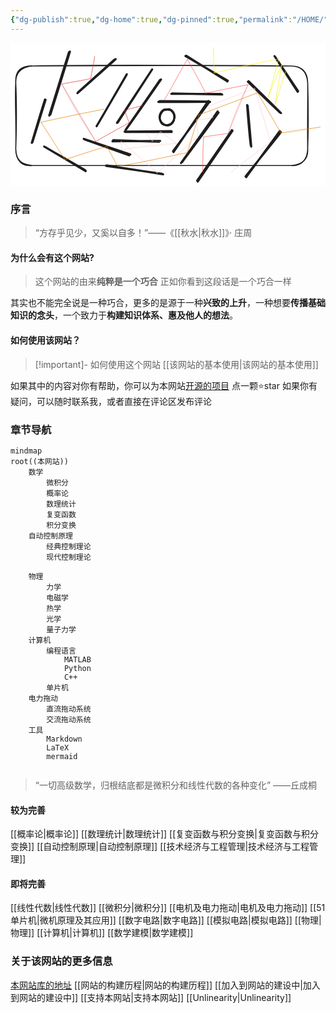 ```yaml
---
{"dg-publish":true,"dg-home":true,"dg-pinned":true,"permalink":"/HOME/","pinned":true,"tags":["gardenEntry"],"dgPassFrontmatter":true,"noteIcon":"","created":"2024-05-21T15:20:27.767+08:00","updated":"2024-07-02T01:28:39.648+08:00"}
---
```



<svg xmlns="http://www.w3.org/2000/svg" version="1.1" viewBox="0 0 601.7389093589961 274.9934933278376" width="601.7389093589961" height="274.9934933278376">  <!-- svg-source:excalidraw -->    <defs>    <style class="style-fonts">      @font-face {        font-family: "Virgil";        src: url("https://excalidraw.com/Virgil.woff2");      }      @font-face {        font-family: "Cascadia";        src: url("https://excalidraw.com/Cascadia.woff2");      }      @font-face {        font-family: "Assistant";        src: url("https://excalidraw.com/Assistant-Regular.woff2");      }    </style>      </defs>  <rect x="0" y="0" width="601.7389093589961" height="274.9934933278376" fill="#ffffff"></rect><g stroke-linecap="round"><g transform="translate(286.21860943459797 70.23585531224396) rotate(0 -33.62216314897 47.9576307234056)"><path d="M-0.55 0.5 C-11.56 16.24, -54.87 79.58, -66.08 95.33 M1.36 -0.28 C-9.7 15.54, -54.7 80.54, -66.41 96.56" stroke="#1e1e1e" stroke-width="4" fill="none"></path></g></g><mask></mask><g stroke-linecap="round" transform="translate(10 44.14912282401963) rotate(0 278.8699565250985 95.08026765194813)"><path d="M32 0 C157.12 -2.36, 282.42 -1.78, 525.74 0 M32 0 C213.7 -1, 396.18 -1.64, 525.74 0 M525.74 0 C547.33 -0.05, 556.38 12.38, 557.74 32 M525.74 0 C547.98 0.1, 557.36 11.61, 557.74 32 M557.74 32 C558.07 72.41, 557.23 113.93, 557.74 158.16 M557.74 32 C558.86 71.37, 559.36 108.08, 557.74 158.16 M557.74 158.16 C557.48 178.02, 546.09 191.96, 525.74 190.16 M557.74 158.16 C559.09 177.7, 547.79 189.18, 525.74 190.16 M525.74 190.16 C338.62 190.46, 152.11 191.45, 32 190.16 M525.74 190.16 C414.61 191.04, 303.74 191.36, 32 190.16 M32 190.16 C10.68 188.42, 0.48 180.08, 0 158.16 M32 190.16 C12.59 192.18, 0.02 181.64, 0 158.16 M0 158.16 C1.49 112.08, -1.83 65.88, 0 32 M0 158.16 C1.66 109.79, 1.51 63.58, 0 32 M0 32 C-0.53 11.32, 11.09 1.72, 32 0 M0 32 C-1.3 9.12, 10.45 -0.68, 32 0" stroke="#1e1e1e" stroke-width="2" fill="none"></path></g><g stroke-linecap="round"><g transform="translate(378.38321163741944 111.89835067508702) rotate(0 -33.62216314897 47.9576307234056)"><path d="M-0.58 -0.89 C-11.93 15.33, -55.95 80.47, -66.97 96.74 M1.32 1.25 C-10.27 17.19, -56.36 79.46, -67.77 95.05" stroke="#1e1e1e" stroke-width="4" fill="none"></path></g></g><mask></mask><g stroke-linecap="round"><g transform="translate(218.97513336059615 169.3950928330208) rotate(0 44.29700432819482 0)"><path d="M0.28 0.82 C15.23 1.1, 74.54 0.76, 89.16 0.76 M-1.04 0.21 C13.86 0.22, 73.86 -0.75, 88.5 -0.96" stroke="#1e1e1e" stroke-width="4" fill="none"></path></g></g><mask></mask><g stroke-linecap="round"><g transform="translate(380.8403102368359 112.00400165289855) rotate(0 -48.893861968532065 0)"><path d="M0.56 0.76 C-15.89 0.76, -82.2 1.12, -98.43 0.82 M-0.6 0.11 C-16.68 -0.29, -79.98 -0.81, -96.05 -0.87" stroke="#1e1e1e" stroke-width="4" fill="none"></path></g></g><mask></mask><g stroke-linecap="round" transform="translate(285.41180178023114 126.69842043348183) rotate(0 13.771567908306906 15.405035477593003)"><path d="M16.63 0 C19.55 0.48, 23.24 3.48, 25.06 6.13 C26.88 8.77, 27.7 12.59, 27.56 15.87 C27.42 19.15, 26.15 23.3, 24.21 25.81 C22.26 28.32, 18.83 30.48, 15.87 30.93 C12.91 31.39, 9 30.26, 6.43 28.53 C3.85 26.81, 1.32 23.67, 0.42 20.57 C-0.48 17.47, -0.11 13.05, 1.03 9.95 C2.17 6.84, 4.5 3.47, 7.28 1.96 C10.05 0.45, 16.01 1.07, 17.68 0.9 C19.35 0.72, 17.5 0.76, 17.3 0.9 M17.08 0.07 C19.87 0.61, 23.53 3.09, 25.34 5.75 C27.15 8.41, 28.3 12.64, 27.93 16.04 C27.56 19.45, 25.19 23.83, 23.14 26.17 C21.1 28.52, 18.58 29.7, 15.66 30.12 C12.75 30.55, 8.25 30.51, 5.65 28.75 C3.04 26.98, 0.9 22.73, 0.03 19.54 C-0.84 16.35, -0.82 12.69, 0.42 9.61 C1.67 6.52, 4.73 2.54, 7.5 1.04 C10.27 -0.46, 15.37 0.56, 17.02 0.61 C18.67 0.66, 17.49 1.02, 17.41 1.35" stroke="#1e1e1e" stroke-width="4" fill="none"></path></g><g stroke-linecap="round"><g transform="translate(221.162933373157 60.95221322086397) rotate(0 -27.97806373511804 48.40211995720438)"><path d="M1.01 -1.04 C-8.19 14.95, -46.17 80.3, -55.8 96.78 M0.08 1.03 C-9.2 17.15, -47.61 82.47, -56.67 98.3" stroke="#1e1e1e" stroke-width="4" fill="none"></path></g></g><mask></mask><g stroke-linecap="round"><g transform="translate(141.09733149340116 184.45147523181075) rotate(0 43.18264130932755 14.62635436745483)"><path d="M0.15 -0.03 C14.24 5.19, 71.1 25.39, 85.55 30.28 M-1.22 -1.09 C13.16 3.91, 73.25 23.41, 87.84 28.7" stroke="#1e1e1e" stroke-width="4" fill="none"></path></g></g><mask></mask><g stroke-linecap="round"><g transform="translate(335.00783884925204 24.108873424034584) rotate(0 39.80562827659196 23.964158218818426)"><path d="M-0.81 1.03 C12.51 9.03, 66.71 40.08, 80.09 47.98 M0.96 0.52 C14.15 8.73, 66.46 41.91, 79.39 49.55" stroke="#1e1e1e" stroke-width="4" fill="none"></path></g></g><mask></mask><g stroke-linecap="round"><g transform="translate(423.6609316362949 167.64110842543377) rotate(0 -32.948046723682864 48.430079692721904)"><path d="M0.47 0.05 C-10.41 16.11, -55.07 81.14, -66.09 97.35 M-0.74 -0.96 C-11.72 15.25, -56.21 79.46, -67.14 95.49" stroke="#1e1e1e" stroke-width="4" fill="none"></path></g></g><mask></mask><g stroke-linecap="round"><g transform="translate(204.53576469237646 152.39058848318479) rotate(0 32.91034221426787 -50.406011883782384)"><path d="M-1.15 0.46 C9.76 -16.46, 55.13 -84.95, 66.12 -101.72 M0.44 -0.35 C11.17 -17.12, 54.21 -83.69, 65.33 -100.66" stroke="#1e1e1e" stroke-width="4" fill="none"></path></g></g><mask></mask><g stroke-linecap="round"><g transform="translate(195.76244446269845 186.84655935530364) rotate(0 44.50952764695393 0.7924613959293367)"><path d="M0.3 -0.91 C15.15 -0.61, 73.35 1.93, 87.98 2.23 M-1.01 1.23 C14.31 1.14, 74.9 0.34, 90.15 0.45" stroke="#1e1e1e" stroke-width="4" fill="none"></path></g></g><mask></mask><g stroke-linecap="round"><g transform="translate(308.148072937576 96.76101937501093) rotate(0 47.54728327209989 0.6603714373579948)"><path d="M-1.03 0.65 C14.61 0.92, 78.32 0.52, 94.17 0.68 M0.62 -0.05 C16.61 0.44, 80.44 1.36, 96.4 1.89" stroke="#1e1e1e" stroke-width="4" fill="none"></path></g></g><mask></mask><g stroke-linecap="round"><g transform="translate(396.5831784732932 131.53374486886577) rotate(0 -34.868005411228864 48.86804355914893)"><path d="M-0.93 -0.64 C-12.55 15.59, -59.33 81.82, -70.8 98.04 M0.79 1.64 C-10.39 17.44, -56.76 80.11, -68.64 96.08" stroke="#1e1e1e" stroke-width="4" fill="none"></path></g></g><mask></mask><g stroke-linecap="round"><g transform="translate(183.32974866025347 234.5510420508951) rotate(0 53.45572720190262 8.323560273256504)"><path d="M-0.81 0.36 C16.97 2.96, 88.01 12.81, 106.09 15.58 M0.97 -0.49 C19.18 2.21, 90.65 14, 108.36 16.56" stroke="#1e1e1e" stroke-width="4" fill="none"></path></g></g><mask></mask><g stroke-linecap="round"><g transform="translate(199.23703999243378 30.716437272236362) rotate(0 -35.698814063053874 32.55435091514718)"><path d="M-0.3 0.89 C-12.15 11.42, -59.13 53.72, -70.84 64.29 M1.74 0.32 C-10.23 11.49, -59.39 54.58, -71.49 65.4" stroke="#1e1e1e" stroke-width="4" fill="none"></path></g></g><mask></mask><g stroke-linecap="round"><g transform="translate(454.49275018826165 73.6289580526645) rotate(0 30.334729152347677 29.96480235247229)"><path d="M-1.08 0.48 C8.76 10.26, 49.51 49.35, 59.95 59.27 M0.55 -0.32 C10.7 9.57, 52.17 50.18, 62.29 60.46" stroke="#1e1e1e" stroke-width="4" fill="none"></path></g></g><mask></mask><g stroke-linecap="round"><g transform="translate(514.7922816930816 169.07241342072524) rotate(0 -32.184436307980945 43.28249635114082)"><path d="M-0.32 -0.66 C-11.01 13.94, -54.12 72.9, -64.68 87.62 M1.71 1.61 C-9.12 15.89, -54.83 72, -65.79 86.06" stroke="#1e1e1e" stroke-width="4" fill="none"></path></g></g><mask></mask><g stroke-linecap="round"><g transform="translate(452.2731406181715 119.87092976635574) rotate(0 3.884328940367027 39.028240610898365)"><path d="M0.77 -0.13 C1.95 13.12, 6.64 65.41, 7.67 78.3 M-0.29 -1.24 C0.68 11.73, 5.05 63.08, 6.68 76.31" stroke="#1e1e1e" stroke-width="4" fill="none"></path></g></g><mask></mask><g stroke-linecap="round"><g transform="translate(66.43005119104248 107.66305274544152) rotate(0 -12.022913620976453 41.617776980863965)"><path d="M0.61 1.02 C-3.6 14.62, -20.4 68.73, -24.56 82.32 M-0.53 0.51 C-5 14.17, -21.65 69.54, -25.78 83.38" stroke="#1e1e1e" stroke-width="4" fill="none"></path></g></g><mask></mask><g stroke-linecap="round"><g transform="translate(112.30209610485826 18.138609066028096) rotate(0 -18.681778909374714 60.11457420123695)"><path d="M-0.66 -0.34 C-6.88 19.78, -32.07 100.45, -38.33 120.7 M1.19 -1.56 C-4.57 18.19, -29.96 98.68, -36.12 118.82" stroke="#1e1e1e" stroke-width="4" fill="none"></path></g></g><mask></mask><g stroke-linecap="round"><g transform="translate(66.06012439116705 198.2973134026094) rotate(0 38.658289425604266 22.93603464961714)"><path d="M-0.22 0.5 C12.67 8.26, 64.73 39.24, 77.66 46.76 M-1.8 -0.29 C10.94 7.13, 63.82 37.26, 76.89 45.11" stroke="#1e1e1e" stroke-width="4" fill="none"></path></g></g><mask></mask><g stroke-linecap="round"><g transform="translate(504.06420941334363 25.907218175924868) rotate(0 22.566095657032292 33.294222803962086)"><path d="M1.13 0.26 C8.61 11.43, 37.99 55.2, 45.39 66.19 M0.27 -0.64 C7.56 10.77, 37.13 56.19, 44.58 67.51" stroke="#1e1e1e" stroke-width="4" fill="none"></path></g></g><mask></mask><g stroke-linecap="round"><g transform="translate(252.87771840156506 119.13107616660474) rotate(0 -77.31660323662715 -12.022919717331106)"><path d="M0 0 C-10.89 4.17, -21.05 5.29, -34.77 9.62 M0 0 C-10.87 3.33, -20.48 5.78, -34.77 9.62 M-34.77 9.62 C-34.45 17.15, -30.71 22.72, -26.27 33.29 M-34.77 9.62 C-31.74 16.76, -29.06 23.85, -26.27 33.29 M-26.27 33.29 C-42.18 42.68, -57.78 51.43, -90.26 69.18 M-26.27 33.29 C-41.9 42.09, -55.22 48.87, -90.26 69.18 M-90.26 69.18 C-111.57 35.13, -134.87 -0.04, -154.63 -40.32 M-90.26 69.18 C-105.4 42.66, -121.97 15.14, -154.63 -40.32 M-154.63 -40.32 C-137.69 -44.11, -121.56 -44.7, -99.51 -51.05 M-154.63 -40.32 C-141.88 -43.47, -126.93 -45.86, -99.51 -51.05 M-99.51 -51.05 C-98.89 -66.83, -92.5 -81.28, -92.11 -93.22 M-99.51 -51.05 C-97.5 -60.81, -95.15 -72.73, -92.11 -93.22" stroke="#e03131" stroke-width="0.5" fill="none"></path></g></g><mask></mask><g stroke-linecap="round"><g transform="translate(258.42671794137186 172.0319009759849) rotate(0 95.8134065533547 -4.254280125661069)"><path d="M0 0 C4.72 5.89, 7.28 8.71, 12.58 15.54 M0 0 C2.97 4.69, 7.72 8.17, 12.58 15.54 M12.58 15.54 C19.14 9.2, 23.71 0.81, 28.12 -2.22 M12.58 15.54 C18.75 7.72, 25.32 1.92, 28.12 -2.22 M28.12 -2.22 C39.1 5.81, 48.72 12.14, 58.82 19.98 M28.12 -2.22 C39.37 6, 52.28 16.33, 58.82 19.98 M58.82 19.98 C24.83 21.06, -7.16 24.73, -45.5 31.81 M58.82 19.98 C36.73 23.11, 15.62 25.01, -45.5 31.81 M-45.5 31.81 C-45.87 28.04, -47.12 21.87, -46.98 16.65 M-45.5 31.81 C-46.66 26.6, -47.16 22.85, -46.98 16.65 M-46.98 16.65 C-26.94 32.17, -8.71 48.29, 21.83 76.58 M-46.98 16.65 C-24.88 35.82, -4.58 52.39, 21.83 76.58 M21.83 76.58 C46.68 53.62, 69.21 32.9, 99.88 5.92 M21.83 76.58 C52.74 48.57, 82.32 21.63, 99.88 5.92 M99.88 5.92 C99.03 -5.06, 97.19 -14.07, 96.92 -25.16 M99.88 5.92 C99.42 -4.8, 98.36 -14.25, 96.92 -25.16 M96.92 -25.16 C105.74 -24.53, 115.04 -25.5, 128 -29.59 M96.92 -25.16 C106.08 -25.41, 115.52 -27.41, 128 -29.59 M128 -29.59 C124.59 -36.56, 124.53 -41.22, 119.12 -51.05 M128 -29.59 C124.26 -35.46, 121.65 -43.22, 119.12 -51.05 M119.12 -51.05 C138.71 -58.36, 158.63 -66.91, 207.9 -85.09 M119.12 -51.05 C141.79 -59.5, 165.5 -68.72, 207.9 -85.09 M207.9 -85.09 C219.52 -44.2, 229.95 -8.81, 238.61 16.28 M207.9 -85.09 C217.05 -59.76, 223.55 -32.59, 238.61 16.28 M238.61 16.28 C214.23 34.27, 193.31 52.17, 163.14 74.73 M238.61 16.28 C211.03 37.79, 182.67 59.58, 163.14 74.73" stroke="#ffc9c9" stroke-width="0.5" fill="none"></path></g></g><mask></mask><g stroke-linecap="round"><g transform="translate(293.9405686044879 108.77285753048659) rotate(0 79.90613960659277 30.149790137828603)"><path d="M0 0 C13.71 -23.88, 24.75 -44.32, 44.02 -77.69 M0 0 C10.04 -15.44, 18.37 -32.25, 44.02 -77.69 M44.02 -77.69 C49.78 -65.63, 61.02 -48.65, 78.8 -12.95 M44.02 -77.69 C51.91 -61.8, 61.05 -47.73, 78.8 -12.95 M78.8 -12.95 C98.56 -17.39, 121.81 -21.27, 159.81 -28.85 M78.8 -12.95 C102.83 -16.57, 127.01 -23.09, 159.81 -28.85 M159.81 -28.85 C143.22 4.06, 130.17 38.35, 122.08 64 M159.81 -28.85 C145.56 6.92, 129.63 44.32, 122.08 64 M122.08 64 C105.4 66.05, 91.32 68.24, 75.1 71.03 M122.08 64 C107.62 66.73, 95.5 67.67, 75.1 71.03 M75.1 71.03 C72.66 95.61, 73.16 122.41, 73.25 137.99 M75.1 71.03 C73.94 91.77, 74.12 109.73, 73.25 137.99" stroke="#fa5252" stroke-width="0.5" fill="none"></path></g></g><mask></mask><g stroke-linecap="round"><g transform="translate(178.8905295200732 126.52978286204467) rotate(0 146.1246462219321 39.02824061089835)"><path d="M0 0 C-46.53 8.8, -94.57 18.39, -120.6 25.16 M0 0 C-36.49 7.44, -73.61 15.45, -120.6 25.16 M-120.6 25.16 C-108.01 43.5, -96.68 62.81, -74.73 96.55 M-120.6 25.16 C-104.95 50.87, -88.61 74.87, -74.73 96.55 M-74.73 96.55 C-49.71 89.59, -23.78 78.18, 5.18 71.4 M-74.73 96.55 C-45.95 87.21, -17.26 77.71, 5.18 71.4 M5.18 71.4 C9.21 77.72, 14.04 87.95, 25.53 109.13 M5.18 71.4 C13.07 86.18, 21.45 100.42, 25.53 109.13 M25.53 109.13 C69.62 102.83, 110.94 93.01, 158.7 83.24 M25.53 109.13 C53.19 105.68, 80.68 99.09, 158.7 83.24 M158.7 83.24 C165.49 63.79, 169.54 48.45, 180.9 11.1 M158.7 83.24 C166.37 55.28, 176.96 25.93, 180.9 11.1 M180.9 11.1 C221.68 -4.17, 259.44 -18.54, 292.99 -31.07 M180.9 11.1 C214.43 -1.1, 248.4 -14.42, 292.99 -31.07 M292.99 -31.07 C306.39 -10.61, 319.48 12.32, 337.38 45.5 M292.99 -31.07 C306.68 -6.31, 322.06 18.89, 337.38 45.5 M337.38 45.5 C353.25 44.84, 370.01 42.03, 412.85 34.4 M337.38 45.5 C359.75 41.11, 382.29 37.92, 412.85 34.4" stroke="#e77d04" stroke-width="0.5" fill="none"></path></g></g><mask></mask><g stroke-linecap="round"><g transform="translate(525.520451514494 54.76222793606138) rotate(0 -68.99305515607989 9.433371154656214)"><path d="M0 0 C-7.59 20.36, -14.4 42.29, -19.98 63.63 M0 0 C-3.87 14.21, -7.84 27.18, -19.98 63.63 M-19.98 63.63 C-16.51 36.12, -10.17 7.4, -7.03 -13.32 M-19.98 63.63 C-15.76 34.46, -11.17 6.39, -7.03 -13.32 M-7.03 -13.32 C-14.18 2.19, -19.98 14.29, -33.29 49.2 M-7.03 -13.32 C-15.42 6.43, -24.26 24.81, -33.29 49.2 M-33.29 49.2 C-27.83 30.47, -21.36 9.88, -13.32 -24.05 M-33.29 49.2 C-27.98 30.56, -22.55 11.43, -13.32 -24.05 M-13.32 -24.05 C-39.51 -18.59, -64.58 -15.18, -136.14 2.59 M-13.32 -24.05 C-58.62 -15.33, -101.95 -4.28, -136.14 2.59 M-136.14 2.59 C-138.02 -16.19, -137.05 -33.87, -137.99 -44.76 M-136.14 2.59 C-137.17 -8.45, -136.8 -18.45, -137.99 -44.76" stroke="#f7ef18" stroke-width="0.5" fill="none"></path></g></g><mask></mask></svg>
### 序言
>“方存乎见少，又奚以自多！”——《[[秋水\|秋水]]》· 庄周
#### 为什么会有这个网站?
>这个网站的由来**纯粹是一个巧合**
>正如你看到这段话是一个巧合一样

其实也不能完全说是一种巧合，更多的是源于一种**兴致的上升**，一种想要**传播基础知识的念头**，一个致力于**构建知识体系、惠及他人的想法**。

#### 如何使用该网站？
>[!important]- 如何使用这个网站
[[该网站的基本使用\|该网站的基本使用]]

如果其中的内容对你有帮助，你可以为本网站[开源的项目](https://github.com/UNLINEARITY/Learn-for-Everything) 点一颗⭐star
如果你有疑问，可以随时联系我，或者直接在评论区发布评论
### 章节导航

```mermaid
mindmap
root((本网站))
	数学
		微积分
		概率论
		数理统计
		复变函数
		积分变换
	自动控制原理
		经典控制理论
		现代控制理论
			
	物理
		力学
		电磁学
		热学
		光学
		量子力学
	计算机
		编程语言
			MATLAB
			Python
			C++
		单片机
	电力拖动
		直流拖动系统
		交流拖动系统
	工具
		Markdown
		LaTeX
		mermaid
		
```



>“一切高级数学，归根结底都是微积分和线性代数的各种变化”
>——丘成桐

#### 较为完善
[[概率论\|概率论]]
[[数理统计\|数理统计]]
[[复变函数与积分变换\|复变函数与积分变换]]
[[自动控制原理\|自动控制原理]]
[[技术经济与工程管理\|技术经济与工程管理]]
#### 即将完善
[[线性代数\|线性代数]]
[[微积分\|微积分]]
[[电机及电力拖动\|电机及电力拖动]]
[[51 单片机\|微机原理及其应用]]
[[数字电路\|数字电路]]
[[模拟电路\|模拟电路]]
[[物理\|物理]]
[[计算机\|计算机]]
[[数学建模\|数学建模]]
### 关于该网站的更多信息
[本网站库的地址](https://github.com/UNLINEARITY/Learn-for-Everything)
[[网站的构建历程\|网站的构建历程]]
[[加入到网站的建设中\|加入到网站的建设中]]
[[支持本网站\|支持本网站]]
[[Unlinearity\|Unlinearity]]

